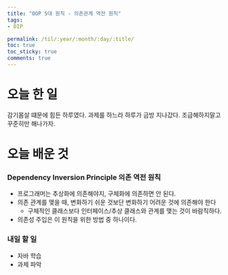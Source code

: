 ```yaml
---
title: "OOP 5대 원칙 - 의존관계 역전 원칙"
tags:
- DIP

permalink: /til/:year/:month/:day/:title/
toc: true
toc_sticky: true
comments: true
---
```


# 오늘 한 일
감기몸살 떄문에 힘든 하루였다. 과제를 하느라 하루가 금방 지나갔다. 조급해하지말고 꾸준히만 해나가자.

# 오늘 배운 것

### Dependency Inversion Principle 의존 역전 원칙
- 프로그래머는 추상화에 의존해야지, 구체화에 의존하면 안 된다.
- 의존 관계를 맺을 때, 변화하기 쉬운 것보단 변화하기 어려운 것에 의존해야 한다
  - 구체적인 클래스보다 인터페이스/추상 클래스와 관계를 맺는 것이 바람직하다.
- 의존성 주입은 이 원칙을 위한 방법 중 하나이다.

### 내일 할 일
- 자바 학습
- 과제 파악

